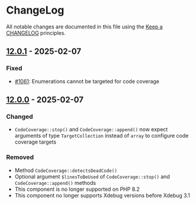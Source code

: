 # ChangeLog

All notable changes are documented in this file using the [Keep a CHANGELOG](http://keepachangelog.com/) principles.

## [12.0.1] - 2025-02-07

### Fixed

* [#1061](https://github.com/sebastianbergmann/php-code-coverage/issues/1061): Enumerations cannot be targeted for code coverage

## [12.0.0] - 2025-02-07

### Changed

* `CodeCoverage::stop()` and `CodeCoverage::append()` now expect arguments of type `TargetCollection` instead of `array` to configure code coverage targets

### Removed

* Method `CodeCoverage::detectsDeadCode()`
* Optional argument `$linesToBeUsed` of `CodeCoverage::stop()` and `CodeCoverage::append()` methods
* This component is no longer supported on PHP 8.2
* This component no longer supports Xdebug versions before Xdebug 3.1

[12.0.1]: https://github.com/sebastianbergmann/php-code-coverage/compare/12.0.0...12.0.1
[12.0.0]: https://github.com/sebastianbergmann/php-code-coverage/compare/11.0...12.0.0
